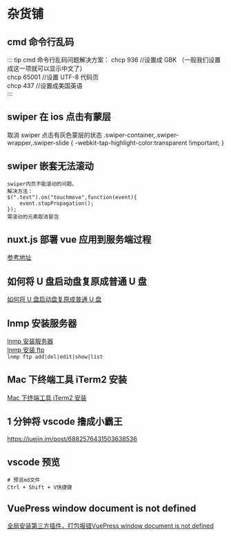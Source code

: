 # 杂货铺

## cmd 命令行乱码

::: tip cmd 命令行乱码问题解决方案：
chcp 936 //设置成 GBK （一般我们设置成这一项就可以显示中文了）  
chcp 65001 //设置 UTF-8 代码页  
chcp 437 //设置成美国英语  
:::

## swiper 在 ios 点击有蒙层

取消 swiper 点击有灰色蒙层的状态
.swiper-container,.swiper-wrapper,.swiper-slide {
-webkit-tap-highlight-color:transparent !important;
}

## swiper 嵌套无法滚动

```
swiper内页不能滚动的问题。
解决方法：
$(".test").on("touchmove",function(event){
    event.stopPropagation();
});
需滚动的元素取消冒泡

```

## nuxt.js 部署 vue 应用到服务端过程

<a href="https://segmentfault.com/a/1190000011805986#item-4" target="_blank">参考地址</a>

## 如何将 U 盘启动盘复原成普通 U 盘

<a href="https://jingyan.baidu.com/article/2f9b480dedf94e41ca6cc272.html" target="_blank">如何将 U 盘启动盘复原成普通 U 盘</a>

## lnmp 安装服务器

<a href="https://lnmp.org/install.html" target="_blank">lnmp 安装服务器</a>  
<a href="https://lnmp.org/faq/ftpserver.html" target="_blank">lnmp 安装 ftp</a>  
`lnmp ftp add|del|edit|show|list`

## Mac 下终端工具 iTerm2 安装

<a target="_blank" href="https://www.jianshu.com/p/ba08713c2b19">Mac 下终端工具 iTerm2 安装</a>

## 1 分钟将 vscode 撸成小霸王

https://juejin.im/post/6882576431503638536

## vscode 预览

```
# 预览md文件
Ctrl + Shift + V快捷键
```

## VuePress window document is not defined
<a target="_blank" href="https://segmentfault.com/a/1190000022727986">全局安装第三方插件，打包报错VuePress window document is not defined</a>
